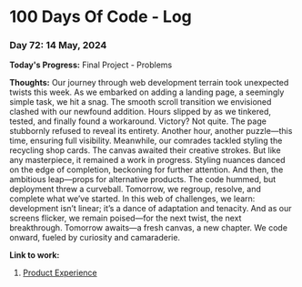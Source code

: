 # 100 Days Of Code - Log

### Day 72: 14 May, 2024

**Today's Progress:** Final Project - Problems

**Thoughts:** Our journey through web development terrain took unexpected twists this week. As we embarked on adding a landing page, a seemingly simple task, we hit a snag. The smooth scroll transition we envisioned clashed with our newfound addition. Hours slipped by as we tinkered, tested, and finally found a workaround. Victory? Not quite. The page stubbornly refused to reveal its entirety. Another hour, another puzzle—this time, ensuring full visibility.
Meanwhile, our comrades tackled styling the recycling shop cards. The canvas awaited their creative strokes. But like any masterpiece, it remained a work in progress. Styling nuances danced on the edge of completion, beckoning for further attention. And then, the ambitious leap—props for alternative products. The code hummed, but deployment threw a curveball. Tomorrow, we regroup, resolve, and complete what we’ve started.
In this web of challenges, we learn: development isn’t linear; it’s a dance of adaptation and tenacity. And as our screens flicker, we remain poised—for the next twist, the next breakthrough.
Tomorrow awaits—a fresh canvas, a new chapter. We code onward, fueled by curiosity and camaraderie.

**Link to work:**

1. [Product Experience](https://learn.schoolofcode.co.uk/path-player?courseid=project&unit=65d4895063ca7ed7c5062358Unit)
